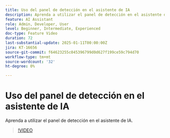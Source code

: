 ```yaml
---
title: Uso del panel de detección en el asistente de IA
description: Aprenda a utilizar el panel de detección en el asistente de IA.
feature: AI Assistant
role: Admin, Developer, User
level: Beginner, Intermediate, Experienced
doc-type: Feature Video
duration: 72
last-substantial-update: 2025-01-11T00:00:00Z
jira: KT-16656
source-git-commit: f64623255c045396799d0d627f199ce59c794d70
workflow-type: tm+mt
source-wordcount: '32'
ht-degree: 0%

---
```



# Uso del panel de detección en el asistente de IA

Aprenda a utilizar el panel de detección en el asistente de IA.

>[!VIDEO](https://video.tv.adobe.com/v/3440962/?learn=on&enablevpops)
